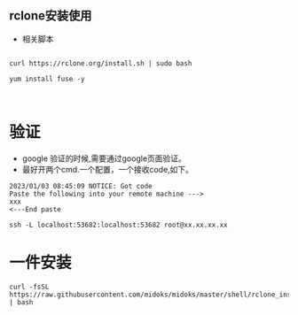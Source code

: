 ## rclone安装使用

- 相关脚本
```

curl https://rclone.org/install.sh | sudo bash

yum install fuse -y



```

# 验证

- google 验证的时候,需要通过google页面验证。
- 最好开两个cmd.一个配置，一个接收code,如下。

```
2023/01/03 08:45:09 NOTICE: Got code
Paste the following into your remote machine --->
xxx
<---End paste
```


```
ssh -L localhost:53682:localhost:53682 root@xx.xx.xx.xx 
```

# 一件安装

```
curl -fsSL https://raw.githubusercontent.com/midoks/midoks/master/shell/rclone_install.sh | bash
```



